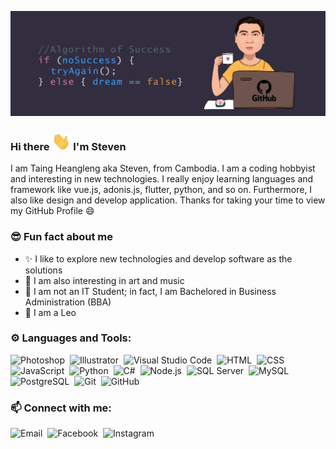 ![Banner](https://github.com/StevenTaing/StevenTaing/blob/main/GitHubHeader.jpg)

### Hi there <img src="https://raw.githubusercontent.com/ABSphreak/ABSphreak/master/gifs/Hi.gif" width="30px"> I'm Steven

I am Taing Heangleng aka Steven, from Cambodia. I am a coding hobbyist and interesting in new technologies. I really enjoy learning languages and framework like vue.js, adonis.js, flutter, python, and so on. Furthermore, I also like design and develop application. Thanks for taking your time to view my GitHub Profile :smile:

### 😎 Fun fact about me

- ✨ I like to explore new technologies and develop software as the solutions
- 🎨 I am also interesting in art and music
- 💬 I am not an IT Student; in fact, I am Bachelored in Business Administration (BBA)
- 🎡 I am a Leo

### ⚙ Languages and Tools:

![Photoshop](https://img.shields.io/badge/-Photoshop-05122A?style=flat&logo=adobe-photoshop)&nbsp;
![Illustrator](https://img.shields.io/badge/-Illustrator-05122A?style=flat&logo=adobe-illustrator)&nbsp;
![Visual Studio Code](https://img.shields.io/badge/-Visual%20Studio%20Code-05122A?style=flat&logo=visual-studio-code&logoColor=007ACC)&nbsp;
![HTML](https://img.shields.io/badge/-HTML-05122A?style=flat&logo=HTML5)&nbsp;
![CSS](https://img.shields.io/badge/-CSS-05122A?style=flat&logo=CSS3&logoColor=1572B6)&nbsp;
![JavaScript](https://img.shields.io/badge/-JavaScript-05122A?style=flat&logo=javascript)&nbsp;
![Python](https://img.shields.io/badge/-Python-05122A?style=flat&logo=python)&nbsp;
![C#](https://img.shields.io/badge/-CSharp-05122A?style=flat&logo=CSharp&logoColor=brightgreen)&nbsp;
![Node.js](https://img.shields.io/badge/-Node.js-05122A?style=flat&logo=node.js)&nbsp;
![SQL Server](https://img.shields.io/badge/-SQL%20Server-05122A?style=flat&logo=Microsoft-SQL-Server&logoColor=CC2927)&nbsp;
![MySQL](https://img.shields.io/badge/-MySQL-05122A?style=flat&logo=MySQL&logoColor=4479A1)&nbsp;
![PostgreSQL](https://img.shields.io/badge/-PostgreSQL-05122A?style=flat&logo=PostgreSQL&logoColor=4169E1)&nbsp;
![Git](https://img.shields.io/badge/-Git-05122A?style=flat&logo=git)&nbsp;
![GitHub](https://img.shields.io/badge/-GitHub-05122A?style=flat&logo=github)&nbsp;

### 📫 Connect with me:
![Email](https://img.shields.io/badge/-taing.steven@gmail.com-05122A?style=flat&logo=Gmail&logoColor=EA4335)&nbsp;
![Facebook](https://img.shields.io/badge/-@taing.steven-05122A?style=flat&logo=Facebook&logoColor=1877F2)&nbsp;
![Instagram](https://img.shields.io/badge/-@heanglengtaing-05122A?style=flat&logo=Instagram&logoColor=#E4405F)&nbsp;
